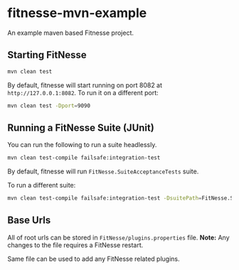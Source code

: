# fitnesse-mvn-example
An example maven based Fitnesse project.

## Starting FitNesse

```bash
mvn clean test
```

By default, fitnesse will start running on port 8082 at `http://127.0.0.1:8082`. To run it on a different port:

```bash
mvn clean test -Dport=9090
```

## Running a FitNesse Suite (JUnit)

You can run the following to run a suite headlessly.

```bash
mvn clean test-compile failsafe:integration-test
```

By default, fitnesse will run `FitNesse.SuiteAcceptanceTests` suite.

To run a different suite:

```bash
mvn clean test-compile failsafe:integration-test -DsuitePath=FitNesse.SuiteAcceptanceTests
```
## Base Urls

All of root urls can be stored in `FitNesse/plugins.properties` file.
**Note:** Any changes to the file requires a FitNesse restart.

Same file can be used to add any FitNesse related plugins.
